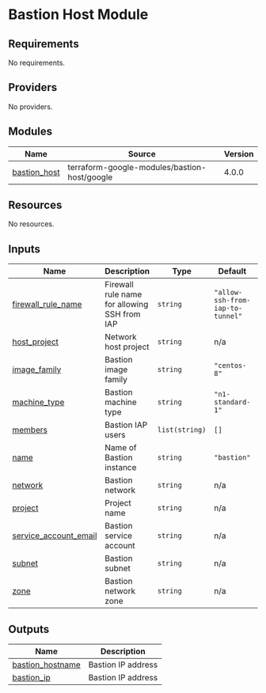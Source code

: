 # Bastion Host Module

<!-- BEGINNING OF PRE-COMMIT-TERRAFORM DOCS HOOK -->
## Requirements

No requirements.

## Providers

No providers.

## Modules

| Name | Source | Version |
|------|--------|---------|
| <a name="module_bastion_host"></a> [bastion\_host](#module\_bastion\_host) | terraform-google-modules/bastion-host/google | 4.0.0 |

## Resources

No resources.

## Inputs

| Name | Description | Type | Default | Required |
|------|-------------|------|---------|:--------:|
| <a name="input_firewall_rule_name"></a> [firewall\_rule\_name](#input\_firewall\_rule\_name) | Firewall rule name for allowing SSH from IAP | `string` | `"allow-ssh-from-iap-to-tunnel"` | no |
| <a name="input_host_project"></a> [host\_project](#input\_host\_project) | Network host project | `string` | n/a | yes |
| <a name="input_image_family"></a> [image\_family](#input\_image\_family) | Bastion image family | `string` | `"centos-8"` | no |
| <a name="input_machine_type"></a> [machine\_type](#input\_machine\_type) | Bastion machine type | `string` | `"n1-standard-1"` | no |
| <a name="input_members"></a> [members](#input\_members) | Bastion IAP users | `list(string)` | `[]` | no |
| <a name="input_name"></a> [name](#input\_name) | Name of Bastion instance | `string` | `"bastion"` | no |
| <a name="input_network"></a> [network](#input\_network) | Bastion network | `string` | n/a | yes |
| <a name="input_project"></a> [project](#input\_project) | Project name | `string` | n/a | yes |
| <a name="input_service_account_email"></a> [service\_account\_email](#input\_service\_account\_email) | Bastion service account | `string` | n/a | yes |
| <a name="input_subnet"></a> [subnet](#input\_subnet) | Bastion subnet | `string` | n/a | yes |
| <a name="input_zone"></a> [zone](#input\_zone) | Bastion network zone | `string` | n/a | yes |

## Outputs

| Name | Description |
|------|-------------|
| <a name="output_bastion_hostname"></a> [bastion\_hostname](#output\_bastion\_hostname) | Bastion IP address |
| <a name="output_bastion_ip"></a> [bastion\_ip](#output\_bastion\_ip) | Bastion IP address |
<!-- END OF PRE-COMMIT-TERRAFORM DOCS HOOK -->
